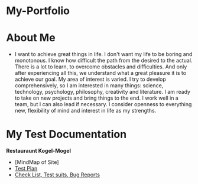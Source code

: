 # My-Portfolio

# About Me
* I want to achieve great things in life. I don't want my life to be boring and monotonous. I know how difficult the path from the desired to the actual. There is a lot to learn, to overcome obstacles and difficulties. And only after experiencing all this, we understand what a great pleasure it is to achieve our goal.
 My area of interest is varied. I try to develop comprehensively, so I am interested in many things: science, technology, psychology, philosophy, creativity and literature. I am ready to take on new projects and bring things to the end. I work well in a team, but I can also lead if necessary. I consider openness to everything new, flexibility of mind and interest in life as my strengths.
# My Test Documentation
**Restauraunt Kogel-Mogel**
* [MindMap of Site]
* [Test Plan](https://docs.google.com/document/d/1F_7tSuO9AcxZR7C1yLwgceN7P9ycTogg_w198LIf4j4/edit?usp=sharing)
* [Check List, Test suits, Bug Reports](https://docs.google.com/spreadsheets/d/1rbJuZ2KKB4IwOSLjOwzNMA_dUmKxz1ee3P-Z3Vg_p4g/edit?usp=sharing)
